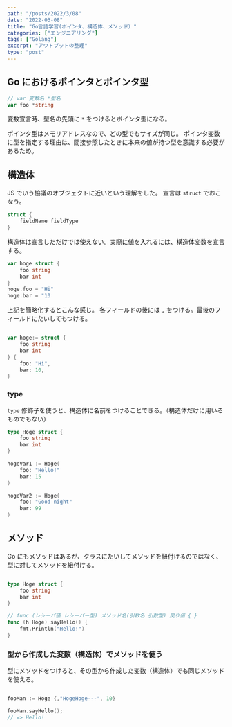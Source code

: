 ```yaml
---
path: "/posts/2022/3/08"
date: "2022-03-08"
title: "Go言語学習(ポインタ、構造体、メソッド）"
categories: ["エンジニアリング"]
tags: ["Golang"]
excerpt: "アウトプットの整理"
type: "post"
---
```


## Go におけるポインタとポインタ型

```go
// var 変数名 *型名
var foo *string
```

変数宣言時、型名の先頭に `*` をつけるとポインタ型になる。

ポインタ型はメモリアドレスなので、どの型でもサイズが同じ。
ポインタ変数に型を指定する理由は、間接参照したときに本来の値が持つ型を意識する必要があるため。


## 構造体

JS でいう協議のオブジェクトに近いという理解をした。
宣言は `struct` でおこなう。

```go
struct {
	fieldName fieldType
}
```

構造体は宣言しただけでは使えない。実際に値を入れるには、構造体変数を宣言する。

```go
var hoge struct {
	foo string
	bar int
}
hoge.foo = "Hi"
hoge.bar = "10
```

上記を簡略化するとこんな感じ。
各フィールドの後には `,` をつける。最後のフィールドにたいしてもつける。

```go

var hoge:= struct {
	foo string
	bar int
} {
	foo: "Hi",
	bar: 10,
}
```

### type

`type` 修飾子を使うと、構造体に名前をつけることできる。（構造体だけに用いるものでもない）

```go
type Hoge struct {
	foo string
	bar int
}

hogeVar1 := Hoge(
	foo: "Hello!"
	bar: 15
)

hogeVar2 := Hoge(
	foo: "Good night"
	bar: 99
)

```


## メソッド

Go にもメソッドはあるが、クラスにたいしてメソッドを紐付けるのではなく、型に対してメソッドを紐付ける。

```go

type Hoge struct {
	foo string
	bar int
}

// func (レシーバ値 レシーバー型) メソッド名(引数名 引数型) 戻り値 { }
func (h Hoge) sayHello() {
	fmt.Println("Hello!")
}
```

### 型から作成した変数（構造体）でメソッドを使う

型にメソッドをつけると、その型から作成した変数（構造体）でも同じメソッドを使える。

```go

fooMan := Hoge {,"HogeHoge---", 10}

fooMan.sayHello();
// => Hello!


```